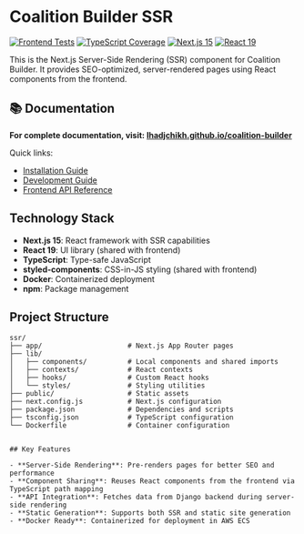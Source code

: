 # Coalition Builder SSR

[![Frontend Tests](https://github.com/lhadjchikh/coalition-builder/actions/workflows/test_frontend.yml/badge.svg)](https://github.com/lhadjchikh/coalition-builder/actions/workflows/test_frontend.yml)
[![TypeScript Coverage](https://codecov.io/gh/lhadjchikh/coalition-builder/branch/main/graph/badge.svg?flag=javascript&token=VGUU4R6NR3)](https://codecov.io/gh/lhadjchikh/coalition-builder)
[![Next.js 15](https://img.shields.io/badge/next.js-15-black.svg)](https://nextjs.org/)
[![React 19](https://img.shields.io/badge/react-19-blue.svg)](https://react.dev/)

This is the Next.js Server-Side Rendering (SSR) component for Coalition Builder. It provides SEO-optimized, server-rendered pages using React components from the frontend.

## 📚 Documentation

**For complete documentation, visit: [lhadjchikh.github.io/coalition-builder](https://lhadjchikh.github.io/coalition-builder/)**

Quick links:

- [Installation Guide](https://lhadjchikh.github.io/coalition-builder/installation/)
- [Development Guide](https://lhadjchikh.github.io/coalition-builder/development/)
- [Frontend API Reference](https://lhadjchikh.github.io/coalition-builder/frontend-api/)

## Technology Stack

- **Next.js 15**: React framework with SSR capabilities
- **React 19**: UI library (shared with frontend)
- **TypeScript**: Type-safe JavaScript
- **styled-components**: CSS-in-JS styling (shared with frontend)
- **Docker**: Containerized deployment
- **npm**: Package management

## Project Structure

```
ssr/
├── app/                     # Next.js App Router pages
├── lib/
│   ├── components/          # Local components and shared imports
│   ├── contexts/            # React contexts
│   ├── hooks/               # Custom React hooks
│   └── styles/              # Styling utilities
├── public/                  # Static assets
├── next.config.js           # Next.js configuration
├── package.json             # Dependencies and scripts
├── tsconfig.json            # TypeScript configuration
└── Dockerfile               # Container configuration
```

```

## Key Features

- **Server-Side Rendering**: Pre-renders pages for better SEO and performance
- **Component Sharing**: Reuses React components from the frontend via TypeScript path mapping
- **API Integration**: Fetches data from Django backend during server-side rendering
- **Static Generation**: Supports both SSR and static site generation
- **Docker Ready**: Containerized for deployment in AWS ECS
```
